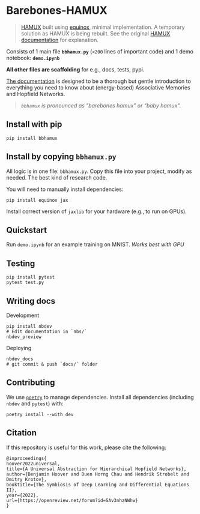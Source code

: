# Barebones-HAMUX
> [HAMUX](https://github.com/bhoov/hamux) built using [equinox](https://github.com/patrick-kidger/equinox), minimal implementation. A temporary solution as HAMUX is being rebuilt.
> See the original [HAMUX documentation](https://bhoov.com/hamux/) for explanation.

Consists of 1 main file **`bbhamux.py`** (`<200` lines of important code) and 1 demo notebook: **`demo.ipynb`** 

**All other files are scaffolding** for e.g., docs, tests, pypi.

[The documentation](https://bhoov.com/barebones-hamux/) is designed to be a thorough but gentle introduction to everything you need to know about (energy-based) Associative Memories and Hopfield Networks.

> *`bbhamux` is pronounced as "barebones hamux" or "baby hamux".*

## Install with pip

```
pip install bbhamux
```

## Install by copying `bbhamux.py`

All logic is in one file: `bbhamux.py`. Copy this file into your project, modify as needed. The best kind of research code.

You will need to manually install dependencies:

```
pip install equinox jax
```

Install correct version of `jaxlib` for your hardware (e.g., to run on GPUs).

## Quickstart

Run `demo.ipynb` for an example training on MNIST. *Works best with GPU*

## Testing

```
pip install pytest
pytest test.py
```

## Writing docs

Development 

```
pip install nbdev
# Edit documentation in `nbs/`
nbdev_preview
```

Deploying

```
nbdev_docs
# git commit & push `docs/` folder
```

## Contributing

We use [`poetry`](https://python-poetry.org/docs/) to manage dependencies. Install all dependencies (including `nbdev` and `pytest`) with:

```
poetry install --with dev
```

## Citation

If this repository is useful for this work, please cite the following:

```
@inproceedings{
hoover2022universal,
title={A Universal Abstraction for Hierarchical Hopfield Networks},
author={Benjamin Hoover and Duen Horng Chau and Hendrik Strobelt and Dmitry Krotov},
booktitle={The Symbiosis of Deep Learning and Differential Equations II},
year={2022},
url={https://openreview.net/forum?id=SAv3nhzNWhw}
}
```